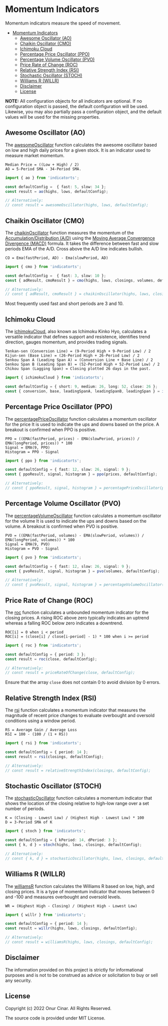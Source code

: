 # Momentum Indicators

Momentum indicators measure the speed of movement.

- [Momentum Indicators](#momentum-indicators)
  - [Awesome Oscillator (AO)](#awesome-oscillator-ao)
  - [Chaikin Oscillator (CMO)](#chaikin-oscillator-cmo)
  - [Ichimoku Cloud](#ichimoku-cloud)
  - [Percentage Price Oscillator (PPO)](#percentage-price-oscillator-ppo)
  - [Percentage Volume Oscillator (PVO)](#percentage-volume-oscillator-pvo)
  - [Price Rate of Change (ROC)](#price-rate-of-change-roc)
  - [Relative Strength Index (RSI)](#relative-strength-index-rsi)
  - [Stochastic Oscillator (STOCH)](#stochastic-oscillator-stoch)
  - [Williams R (WILLR)](#williams-r-willr)
  - [Disclaimer](#disclaimer)
  - [License](#license)

**NOTE:** All configuration objects for all indicators are optional. If no configuration object is passed, the default configuration will be used. Likewise, you may also partially pass a configuration object, and the default values will be used for the missing properties.

## Awesome Oscillator (AO)

The [awesomeOscillator](./awesomeOscillator.ts) function calculates the awesome oscillator based on low and high daily prices for a given stock. It is an indicator used to measure market momentum.

```
Median Price = ((Low + High) / 2)
AO = 5-Period SMA - 34-Period SMA.
```

```TypeScript
import { ao } from 'indicatorts';

const defaultConfig =  { fast: 5, slow: 34 };
const result = ao(highs, lows, defaultConfig);

// Alternatively:
// const result = awesomeOscillator(highs, lows, defaultConfig);
```

## Chaikin Oscillator (CMO)

The [chaikinOscillator](./chaikinOscillator.ts) function measures the momentum of the [Accumulation/Distribution (A/D)](../volume/README.md#accumulationdistribution-ad) using the [Moving Average Convergence Divergence (MACD)](../trend/README.md#moving-average-convergence-divergence-macd) formula. It takes the difference between fast and slow periods EMA of the A/D. Cross above the A/D line indicates bullish.

```
CO = Ema(fastPeriod, AD) - Ema(slowPeriod, AD)
```

```TypeScript
import { cmo } from 'indicatorts';

const defaultConfig =  { fast: 3, slow: 10 };
const { adResult, cmoResult } = cmo(highs, lows, closings, volumes, defaultConfig);

// Alternatively:
// const { adResult, cmoResult } = chaikinOscillator(highs, lows, closings, volumes, defaultConfig);
```

Most frequently used fast and short periods are 3 and 10.

## Ichimoku Cloud

The [ichimokuCloud](./ichimokuCloud.ts), also known as Ichimoku Kinko Hyo, calculates a versatile indicator that defines support and resistence, identifies trend direction, gauges momentum, and provides trading signals.

```
Tenkan-sen (Conversion Line) = (9-Period High + 9-Period Low) / 2
Kijun-sen (Base Line) = (26-Period High + 26-Period Low) / 2
Senkou Span A (Leading Span A) = (Conversion Line + Base Line) / 2
Senkou Span B (Leading Span B) = (52-Period High + 52-Period Low) / 2
Chikou Span (Lagging Span) = Closing plotted 26 days in the past.
```

```TypeScript
import { ichimokuCloud } from 'indicatorts';

const defaultConfig = { short: 9, medium: 26, long: 52, close: 26 };
const { conversion, base, leadingSpanA, leadingSpanB, leadingSpan } = ichimokuCloud(highs, lows, closings, defaultConfig);
```

## Percentage Price Oscillator (PPO)

The [percentagePriceOscillator](./percentagePriceOscillator.ts) function calculates a momentum oscillator for the price It is used to indicate the ups and downs based on the price. A breakout is confirmed when PPO is positive.

```
PPO = ((EMA(fastPeriod, prices) - EMA(slowPeriod, prices)) / EMA(longPeriod, prices)) * 100
Signal = EMA(9, PPO)
Histogram = PPO - Signal
```

```TypeScript
import { ppo } from 'indicatorts';

const defaultConfig = { fast: 12, slow: 26, signal: 9 };
const { ppoResult, signal, histogram } = ppo(prices, defaultConfig);

// Alternatively:
// const { ppoResult, signal, histogram } = percentagePriceOscillator(prices, defaultConfig);
```

## Percentage Volume Oscillator (PVO)

The [percentageVolumeOscillator](./percentageVolumeOscillator.ts) function calculates a momentum oscillator for the volume It is used to indicate the ups and downs based on the volume. A breakout is confirmed when PVO is positive.

```
PVO = ((EMA(fastPeriod, volumes) - EMA(slowPeriod, volumes)) / EMA(longPeriod, volumes)) * 100
Signal = EMA(9, PVO)
Histogram = PVO - Signal
```

```TypeScript
import { pvo } from 'indicatorts';

const defaultConfig = { fast: 12, slow: 26, signal: 9 };
const { pvoResult, signal, histogram } = pvo(volumes, defaultConfig);

// Alternatively:
// const { pvoResult, signal, histogram } = percentageVolumeOscillator(volumes, defaultConfig);
```

## Price Rate of Change (ROC)

The [roc](./priceRateOfChange.ts) function calculates a unbounded momentum indicator for the closing prices. A rising ROC above zero typically indicates an uptrend whereas a falling ROC below zero indicates a downtrend.

```
ROC[i] = 0 when i < period
ROC[i] = (close[i] / close[i-period] - 1) * 100 when i >= period
```

```TypeScript
import { roc } from 'indicatorts';

const defaultConfig = { period: 3 };
const result = roc(close, defaultConfig);

// Alternatively:
// const result = priceRateOfChange(close, defaultConfig);
```

Ensure that the array `close` does not contain $0$ to avoid division by 0 errors.

## Relative Strength Index (RSI)

The [rsi](./relativeStrengthIndex.ts) function calculates a momentum indicator that measures the magnitude of recent price changes to evaluate overbought and oversold conditions using a window period.

```
RS = Average Gain / Average Loss
RSI = 100 - (100 / (1 + RS))
```

```TypeScript
import { rsi } from 'indicatorts';

const defaultConfig = { period: 14 };
const result = rsi(closings, defaultConfig);

// Alternatively:
// const result = relativeStrengthIndex(closings, defaultConfig);
```

## Stochastic Oscillator (STOCH)

The [stochasticOscillator](./stochasticOscillator.ts) function calculates a momentum indicator that shows the location of the closing relative to high-low range over a set number of periods.

```
K = (Closing - Lowest Low) / (Highest High - Lowest Low) * 100
D = 3-Period SMA of K
```

```TypeScript
import { stoch } from 'indicatorts';

const defaultConfig = { kPeriod: 14, dPeriod: 3 };
const { k, d } = stoch(highs, lows, closings, defaultConfig);

// Alternatively:
// const { k, d } = stochasticOscillator(highs, lows, closings, defaultConfig);
```

## Williams R (WILLR)

The [williamsR](./williamsR.ts) function calculates the Williams R based on low, high, and closing prices. It is a type of momentum indicator that moves between 0 and -100 and measures overbought and oversold levels.

```
WR = (Highest High - Closing) / (Highest High - Lowest Low)
```

```TypeScript
import { willr } from 'indicatorts';

const defaultConfig = { period: 14 };
const result = willr(highs, lows, closings, defaultConfig);

// Alternatively:
// const result = williamsR(highs, lows, closings, defaultConfig);
```

## Disclaimer

The information provided on this project is strictly for informational purposes and is not to be construed as advice or solicitation to buy or sell any security.

## License

Copyright (c) 2022 Onur Cinar. All Rights Reserved.

The source code is provided under MIT License.
